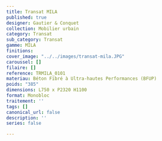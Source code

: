 ```yaml
---
title: Transat MILA
published: true
designer: Gautier & Conquet
collection: Mobilier urbain
category: Transat
sub_category: Transat
gamme: MILA
finitions: 
cover_image: "../../images/transat-mila.JPG"
caroussel: []
filaire: []
reference: TRMILA_0101
materiau: Béton Fibré à Ultra-hautes Performances (BFUP)
poids: "385"
dimensions: L750 x P2320 H1100
format: Monobloc
traitement: ''
tags: []
canonical_url: false
description: ''
series: false

---
```

